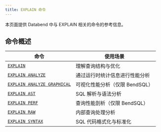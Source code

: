 ```yaml
---
title: EXPLAIN 命令
---
```


本页面提供 Databend 中与 EXPLAIN 相关的命令的参考信息。

## 命令概述

| 命令 | 使用场景 |
|---------|----------|
| [`EXPLAIN`](./explain) | 理解查询结构与优化 |
| [`EXPLAIN ANALYZE`](./explain-analyze) | 通过运行时统计信息进行性能分析 |
| [`EXPLAIN ANALYZE GRAPHICAL`](./explain-analyze-graphical) | 可视化性能分析（仅限 BendSQL） |
| [`EXPLAIN AST`](./explain-ast) | SQL 解析与语法分析 |
| [`EXPLAIN PERF`](./explain-perf) | 查询性能剖析（仅限 BendSQL） |
| [`EXPLAIN RAW`](./explain-raw) | 内部查询处理分析 |
| [`EXPLAIN SYNTAX`](./explain-syntax) | SQL 代码格式化与标准化 |